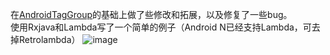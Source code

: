 在[AndroidTagGroup](https://github.com/2dxgujun/AndroidTagGroup)的基础上做了些修改和拓展，以及修复了一些bug。
<br>使用Rxjava和Lambda写了一个简单的例子（Android N已经支持Lambda，可去掉Retrolambda）
![image](https://github.com/lin18/TagsGroup/blob/master/image/Screenshot_2016-03-26-17-29-43.png?raw=true)
